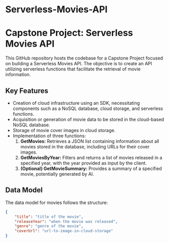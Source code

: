 # Serverless-Movies-API
# Capstone Project: Serverless Movies API

This GitHub repository hosts the codebase for a Capstone Project focused on building a Serverless Movies API. The objective is to create an API utilizing serverless functions that facilitate the retrieval of movie information.

## Key Features

- Creation of cloud infrastructure using an SDK, necessitating components such as a NoSQL database, cloud storage, and serverless functions.
- Acquisition or generation of movie data to be stored in the cloud-based NoSQL database.
- Storage of movie cover images in cloud storage.
- Implementation of three functions:
  1. **GetMovies:** Retrieves a JSON list containing information about all movies stored in the database, including URLs for their cover images.
  2. **GetMoviesByYear:** Filters and returns a list of movies released in a specified year, with the year provided as input by the client.
  3. **(Optional) GetMovieSummary:** Provides a summary of a specified movie, potentially generated by AI.

## Data Model

The data model for movies follows the structure:

```json
{
    "title": "title of the movie",
    "releaseYear": "when the movie was released",
    "genre": "genre of the movie",
    "coverUrl": "url-to-image-in-cloud-storage"
}

